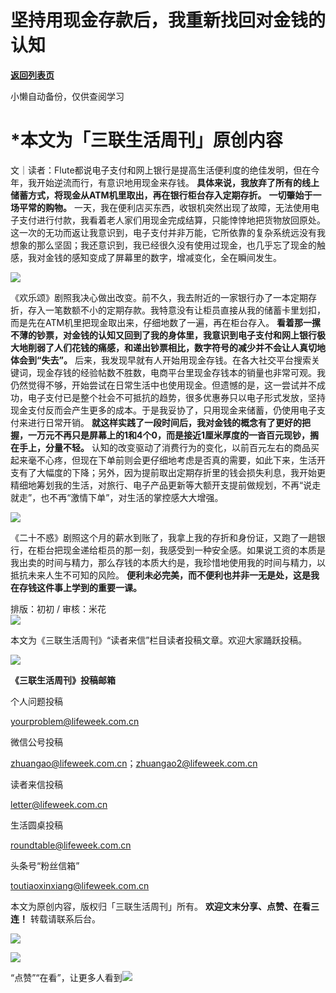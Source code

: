 # 坚持用现金存款后，我重新找回对金钱的认知

[**返回列表页**](/gzh/三联生活周刊)

小懒自动备份，仅供查阅学习

# ***本文为「三联生活周刊」原创内容**

文｜读者：Flute都说电子支付和网上银行是提高生活便利度的绝佳发明，但在今年，我开始逆流而行，有意识地用现金来存钱。
**具体来说，我放弃了所有的线上储蓄方式，将现金从ATM机里取出，再在银行柜台存入定期存折。** **一切肇始于一场平常的购物。**
一天，我在便利店买东西，收银机突然出现了故障，无法使用电子支付进行付款，我看着老人家们用现金完成结算，只能悻悻地把货物放回原处。这一次的无功而返让我意识到，电子支付并非万能，它所依靠的复杂系统远没有我想象的那么坚固；我还意识到，我已经很久没有使用过现金，也几乎忘了现金的触感，我对金钱的感知变成了屏幕里的数字，增减变化，全在瞬间发生。

![](https://mmbiz.qpic.cn/sz_mmbiz_jpg/XnMeqb0xcz6oO7pGP56D3xib2MGFibaAibk92xFT1iawoyzIqthUibPwP2JF7xkw7OvXQJXzQEYeWMVm9An90ia1Dneg/640?wx_fmt=jpeg&from;=appmsg)

《欢乐颂》剧照我决心做出改变。前不久，我去附近的一家银行办了一本定期存折，存入一笔数额不小的定期存款。我特意没有让柜员直接从我的储蓄卡里划扣，而是先在ATM机里把现金取出来，仔细地数了一遍，再在柜台存入。
**看着那一摞不薄的钞票，对金钱的认知又回到了我的身体里，我意识到电子支付和网上银行极大地削弱了人们花钱的痛感，和递出钞票相比，数字符号的减少并不会让人真切地体会到“失去”。**
后来，我发现早就有人开始用现金存钱。在各大社交平台搜索关键词，现金存钱的经验帖数不胜数，电商平台里现金存钱本的销量也非常可观。我仍然觉得不够，开始尝试在日常生活中也使用现金。但遗憾的是，这一尝试并不成功，电子支付已是整个社会不可抵抗的趋势，很多优惠券只以电子形式发放，坚持现金支付反而会产生更多的成本。于是我妥协了，只用现金来储蓄，仍使用电子支付来进行日常开销。
**就这样实践了一段时间后，我对金钱的概念有了更好的把握，一万元不再只是屏幕上的1和4个0，而是接近1厘米厚度的一沓百元现钞，搁在手上，分量不轻。**
认知的改变驱动了消费行为的变化，以前百元左右的商品买起来毫不心疼，但现在下单前则会更仔细地考虑是否真的需要，如此下来，生活开支有了大幅度的下降；另外，因为提前取出定期存折里的钱会损失利息，我开始更精细地筹划我的生活，对旅行、电子产品更新等大额开支提前做规划，不再“说走就走”，也不再“激情下单”，对生活的掌控感大大增强。

![](https://mmbiz.qpic.cn/sz_mmbiz_jpg/XnMeqb0xcz6oO7pGP56D3xib2MGFibaAibkS3uE5Exmpe0KkBRxo9T3hWkCOdFuvV32nMlIeWQvX3r3y5sP8BNA8g/640?wx_fmt=jpeg&from;=appmsg)

《二十不惑》剧照这个月的薪水到账了，我拿上我的存折和身份证，又跑了一趟银行，在柜台把现金递给柜员的那一刻，我感受到一种安全感。如果说工资的本质是我出卖的时间与精力，那么存钱的本质大约是，我珍惜地使用我的时间与精力，以抵抗未来人生不可知的风险。
**便利未必完美，而不便利也并非一无是处，这是我在存钱这件事上学到的重要一课。**  
  
  
  
  
排版：初初 / 审核：米花  
![](https://mmbiz.qpic.cn/mmbiz_gif/7QRTvkK2qC4ezG4L6TvyXjFCyrNBwevoROJW0xfDte77pG8s405vyjcux0Kjz3msJwBSl63ZOqNznwg6G135Pg/640?wx_fmt=gif&wxfrom;=5&wx;_lazy=1&tp;=webp)

本文为《三联生活周刊》“读者来信”栏目读者投稿文章。欢迎大家踊跃投稿。

![](https://mmbiz.qpic.cn/mmbiz_gif/7QRTvkK2qC4ezG4L6TvyXjFCyrNBwevoROJW0xfDte77pG8s405vyjcux0Kjz3msJwBSl63ZOqNznwg6G135Pg/640?wx_fmt=gif&wxfrom;=5&wx;_lazy=1&tp;=webp)  
  
 **《三联生活周刊》投稿邮箱**  

个人问题投稿

yourproblem@lifeweek.com.cn

微信公号投稿

zhuangao@lifeweek.com.cn；zhuangao2@lifeweek.com.cn

读者来信投稿

letter@lifeweek.com.cn

生活圆桌投稿

roundtable@lifeweek.com.cn

头条号“粉丝信箱”

toutiaoxinxiang@lifeweek.com.cn

本文为原创内容，版权归「三联生活周刊」所有。 **欢迎文末分享、点赞、在看三连！** 转载请联系后台。  

![](https://mmbiz.qpic.cn/sz_mmbiz_png/Gg7Qtoh7Aic9ZTmAdCc80b4nD7xicgPt86k1kgpU51hWCHjV92ryhVW35PLCvLhxLw9XDhXjgeDyZhHSx5EbRcfg/640?wx_fmt=other&wxfrom;=5&wx;_lazy=1&wx;_co=1&retryload;=1&tp;=webp)

  
[![](https://mmbiz.qpic.cn/mmbiz_jpg/c2Sib3Mp7pOOscRuZrCibCxsE1u7UtPialkZVdnsVfBBVIibicXz2dOryRyANicobSjntgBDLQWwVDLqIjZ68BicsnwDQ/640?wx_fmt=other&from;=appmsg&wxfrom;=5&wx;_lazy=1&wx;_co=1&tp;=webp)]()  
  
“点赞”“在看”，让更多人看到![](https://mmbiz.qpic.cn/mmbiz_gif/c2Sib3Mp7pON9hkSZwdTibRHNZSMPyiapUCHJwlyoZVBC3SfmPmF0VKjkm3NiaToQloHFJ6icyicqZnqgXp6pSQJt5gg/640?wx_fmt=gif&from;=appmsg&wxfrom;=5&wx;_lazy=1&tp;=webp)

